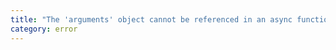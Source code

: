 ```yaml
---
title: "The 'arguments' object cannot be referenced in an async function or method in ES3 and ES5. Consider using a standard function or method."
category: error
---
```

